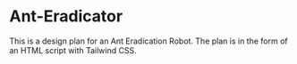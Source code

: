 # Ant-Eradicator
This is a design plan for an Ant Eradication Robot. The plan is in the form of an HTML script with Tailwind CSS. 
